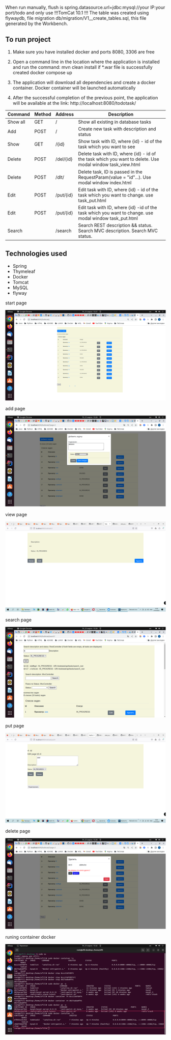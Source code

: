 When run manually, flush is spring.datasource.url=jdbc:mysql://your IP:your port/todo 
and only use !!!TomCat 10.1 !!!
The table was created using flywaydb, file migration db/migration/V1__create_tables.sql, this file generated by the Workbench.

## To run project
1. Make sure you have installed docker and ports 8080, 3306 are free
2. Open a command line in the location where the application is installed and run the command:
   mvn clean install
   if *.war file is successfully created
   docker compose up

3. The application will download all dependencies and create a docker container. Docker container will be launched automatically
4. After the successful completion of the previous point, the application will be available at the link:
http://localhost:8080/todotask/

| Command  | Method | Address        | Description                                                                                                |
|----------|--------|----------------|------------------------------------------------------------------------------------------------------------|
| Show all | GET    | <app>/         | Show all existing in database tasks                                                                        |
| Add      | POST   | <app>/         | Create new task with description and status                                                                |
| Show     | GET    | <app>/{id}     | Show task with ID, where {id} - id of the task which you want to see                                       |
| Delete   | POST   | <app>/del/{id} | Delete task with ID, where {id} - id of the task which you want to delete. Use modal window task_view.html |
| Delete   | POST   | <app>/dlt/     | Delete task, ID is passed in the RequestParam(value = "id"...). Use modal window index.html                |
| Edit     | POST   | <app>/put/{id} | Edit task with ID, where {id} - id of the task which you want to change. use task_put.html                 |
| Edit     | POST   | <app>/put/{id} | Edit task with ID, where {id} -id of the task which you want to change. use modal window task_put.html     |
| Search   |        | <app>/search   | Search REST description && status.  Search MVC description. Search MVC status.                             |

## Technologies used
- Spring
- Thymeleaf
- Docker
- Tomcat
- MySQL
- flyway

start page

![Image alt](https://github.com/sfill70/todotask/blob/master/src/main/resources/static/img/td_start.png)

add page

![Image alt](https://github.com/sfill70/todotask/blob/master/src/main/resources/static/img/td_add.png)

view page

![Image alt](https://github.com/sfill70/todotask/blob/master/src/main/resources/static/img/td_view.png)

search page

![Image alt](https://github.com/sfill70/todotask/blob/master/src/main/resources/static/img/td_search_rest2.png)

put page

![Image alt](https://github.com/sfill70/todotask/blob/master/src/main/resources/static/img/td_put.png)

delete page

![Image alt](https://github.com/sfill70/todotask/blob/master/src/main/resources/static/img/td_del.png)

runing container docker

![Image alt](https://github.com/sfill70/todotask/blob/master/src/main/resources/static/img/td_run_contailer.png)